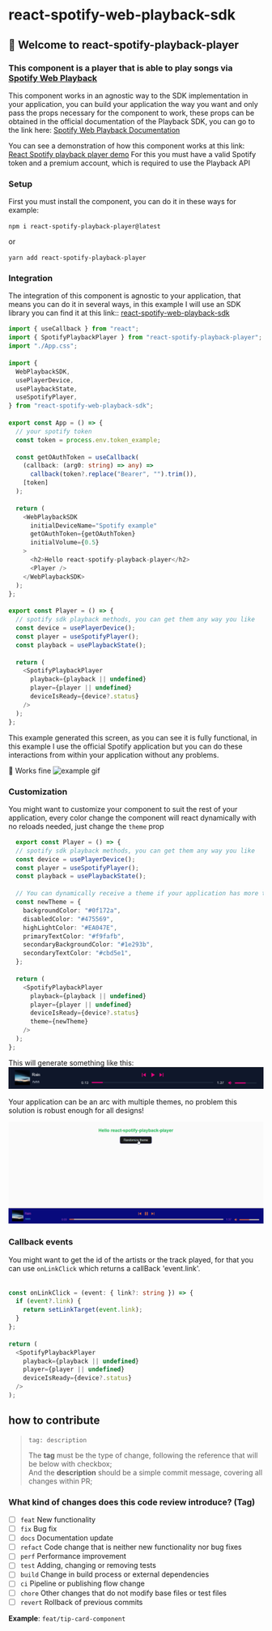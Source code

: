 # react-spotify-web-playback-sdk

## 👋 Welcome to react-spotify-playback-player
### This component is a player that is able to play songs via [Spotify Web Playback](https://developer.spotify.com/documentation/web-playback-sdk/)
This component works in an agnostic way to the SDK implementation in your application, you can build your application the way you want and only pass the props necessary for the component to work, these props can be obtained in the official documentation of the Playback SDK, you can go to the link here: [Spotify Web Playback Documentation](https://developer.spotify.com/documentation/web-playback-sdk/quick-start/#controlling-playback)

You can see a demonstration of how this component works at this link: [React Spotify playback player demo](https://react-spotify-playback-player.vercel.app/)
For this you must have a valid Spotify token and a premium account, which is required to use the Playback API

### Setup

First you must install the component, you can do it in these ways for example:

`npm i react-spotify-playback-player@latest`

or

`yarn add react-spotify-playback-player`


### Integration

The integration of this component is agnostic to your application, that means you can do it in several ways, in this example I will use an SDK library you can find it at this link:: [ react-spotify-web-playback-sdk](https://www.npmjs.com/package/react-spotify-web-playback-sdk)

```typescript
import { useCallback } from "react";
import { SpotifyPlaybackPlayer } from "react-spotify-playback-player";
import "./App.css";

import {
  WebPlaybackSDK,
  usePlayerDevice,
  usePlaybackState,
  useSpotifyPlayer,
} from "react-spotify-web-playback-sdk";

export const App = () => {
  // your spotify token
  const token = process.env.token_example;

  const getOAuthToken = useCallback(
    (callback: (arg0: string) => any) =>
      callback(token?.replace("Bearer", "").trim()),
    [token]
  );

  return (
    <WebPlaybackSDK
      initialDeviceName="Spotify example"
      getOAuthToken={getOAuthToken}
      initialVolume={0.5}
    >
      <h2>Hello react-spotify-playback-player</h2>
      <Player />
    </WebPlaybackSDK>
  );
};

export const Player = () => {
  // spotify sdk playback methods, you can get them any way you like
  const device = usePlayerDevice();
  const player = useSpotifyPlayer();
  const playback = usePlaybackState();

  return (
    <SpotifyPlaybackPlayer
      playback={playback || undefined}
      player={player || undefined}
      deviceIsReady={device?.status}
    />
  );
};
```

This example generated this screen, as you can see it is fully functional, in this example I use the official Spotify application but you can do these interactions from within your application without any problems.

🎉 Works fine
![example gif](./docs/player-playback-example.gif)

### Customization

You might want to customize your component to suit the rest of your application, every color change the component will react dynamically with no reloads needed, just change the `theme` prop

```typescript
  export const Player = () => {
  // spotify sdk playback methods, you can get them any way you like
  const device = usePlayerDevice();
  const player = useSpotifyPlayer();
  const playback = usePlaybackState();

  // You can dynamically receive a theme if your application has more than one
  const newTheme = {
    backgroundColor: "#0f172a",
    disabledColor: "#475569",
    highLightColor: "#EA047E",
    primaryTextColor: "#f9fafb",
    secondaryBackgroundColor: "#1e293b",
    secondaryTextColor: "#cbd5e1",
  };

  return (
    <SpotifyPlaybackPlayer
      playback={playback || undefined}
      player={player || undefined}
      deviceIsReady={device?.status}
      theme={newTheme}
    />
  );
};
```

This will generate something like this:
![example gif](./docs/player-custom-example.png)

Your application can be an arc with multiple themes, no problem this solution is robust enough for all designs!

![example gif](./docs/player-playback-custom-random.gif)

### Callback events


You might want to get the id of the artists or the track played, for that you can use `onLinkClick` which returns a callBack 'event.link'.

```typescript

const onLinkClick = (event: { link?: string }) => {
  if (event?.link) {
    return setLinkTarget(event.link);
  }
};

return (
  <SpotifyPlaybackPlayer
    playback={playback || undefined}
    player={player || undefined}
    deviceIsReady={device?.status}
  />
);

```

## how to contribute

> ```
> tag: description
> ```
> The **tag** must be the type of change, following the reference that will be below with checkbox;\
> And the **description** should be a simple commit message, covering all changes within PR;

### What kind of changes does this code review introduce? (Tag)

- [ ] `feat` New functionality
- [ ] `fix` Bug fix
- [ ] `docs` Documentation update
- [ ] `refact` Code change that is neither new functionality nor bug fixes
- [ ] `perf` Performance improvement
- [ ] `test` Adding, changing or removing tests
- [ ] `build` Change in build process or external dependencies
- [ ] `ci` Pipeline or publishing flow change
- [ ] `chore` Other changes that do not modify base files or test files
- [ ] `revert` Rollback of previous commits

**Example**: `feat/tip-card-component`
